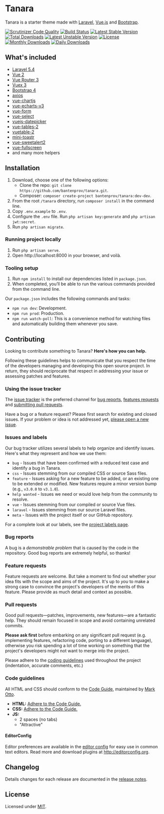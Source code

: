 # Tanara

Tanara is a starter theme made with [Laravel](https://laravel.com), [Vue.js](https://vuejs.org) and [Bootstrap](https://getbootstrap.com).

[![Scrutinizer Code Quality](https://scrutinizer-ci.com/g/bantenprov/tanara/badges/quality-score.png?b=master)](https://scrutinizer-ci.com/g/bantenprov/tanara/?branch=master)
[![Build Status](https://scrutinizer-ci.com/g/bantenprov/tanara/badges/build.png?b=master)](https://scrutinizer-ci.com/g/bantenprov/tanara/build-status/master)
[![Latest Stable Version](https://poser.pugx.org/bantenprov/tanara/v/stable)](https://packagist.org/packages/bantenprov/tanara)
[![Total Downloads](https://poser.pugx.org/bantenprov/tanara/downloads)](https://packagist.org/packages/bantenprov/tanara)
[![Latest Unstable Version](https://poser.pugx.org/bantenprov/tanara/v/unstable)](https://packagist.org/packages/bantenprov/tanara)
[![License](https://poser.pugx.org/bantenprov/tanara/license)](https://packagist.org/packages/bantenprov/tanara)
[![Monthly Downloads](https://poser.pugx.org/bantenprov/tanara/d/monthly)](https://packagist.org/packages/bantenprov/tanara)
[![Daily Downloads](https://poser.pugx.org/bantenprov/tanara/d/daily)](https://packagist.org/packages/bantenprov/tanara)

## What's included

- [Laravel 5.4](https://laravel.com/docs/5.4)
- [Vue 2](https://vuejs.org)
- [Vue Router 3](https://router.vuejs.org)
- [Vuex 3](https://vuex.vuejs.org)
- [Bootstrap 4](https://getbootstrap.com)
- [axios](https://github.com/axios/axios)
- [vue-chartjs](http://vue-chartjs.org)
- [vue-echarts-v3](https://github.com/xlsdg/vue-echarts-v3)
- [vue-form](https://github.com/fergaldoyle/vue-form)
- [vue-select](https://github.com/sagalbot/vue-select)
- [vuejs-datepicker](https://github.com/charliekassel/vuejs-datepicker)
- [vue-tables-2](https://github.com/matfish2/vue-tables-2)
- [vuetable-2](https://github.com/ratiw/vuetable-2)
- [mini-toastr](https://github.com/se-panfilov/mini-toastr)
- [vue-sweetalert2](https://github.com/avil13/vue-sweetalert2)
- [vue-fullscreen](https://github.com/mirari/vue-fullscreen)
- and many more helpers

## Installation

1. Download, choose one of the following options:
   - Clone the repo: `git clone https://github.com/bantenprov/tanara.git`.
   - Composer: `composer create-project bantenprov/tanara:dev-dev`.
2. From the root `/tanara` directory, run `composer install` in the command line.
3. Copy `.env.example` to `.env`.
4. Configure the `.env` file. Run `php artisan key:generate` and `php artisan jwt:secret`.
5. Run `php artisan migrate`.

### Running project locally

1. Run `php artisan serve`.
2. Open http://localhost:8000 in your browser, and voilà.

### Tooling setup

1. Run `npm install` to install our dependencies listed in `package.json`.
2. When completed, you’ll be able to run the various commands provided from the command line.

Our `package.json` includes the following commands and tasks:

- `npm run dev`: Development.
- `npm run prod`: Production.
- `npm run watch-poll`: This is a convenience method for watching files and automatically building them whenever you save.

## Contributing

Looking to contribute something to Tanara? **Here's how you can help.**

Following these guidelines helps to communicate that you respect the time of
the developers managing and developing this open source project. In return,
they should reciprocate that respect in addressing your issue or assessing
patches and features.

### Using the issue tracker

The [issue tracker](https://github.com/bantenprov/tanara/issues) is
the preferred channel for [bug reports](#bug-reports), [features requests](#feature-requests)
and [submitting pull requests](#pull-requests).

Have a bug or a feature request? Please first search for existing and closed issues. If your problem or idea is not addressed yet, [please open a new issue](https://github.com/bantenprov/tanara/issues/new).

### Issues and labels

Our bug tracker utilizes several labels to help organize and identify issues. Here's what they represent and how we use them:

- `bug` - Issues that have been confirmed with a reduced test case and identify a bug in Tanara.
- `css` - Issues stemming from our compiled CSS or source Sass files.
- `feature` - Issues asking for a new feature to be added, or an existing one to be extended or modified. New features require a minor version bump (e.g., `v3.0.0` to `v3.1.0`).
- `help wanted` - Issues we need or would love help from the community to resolve.
- `vue` - Issues stemming from our compiled or source Vue files.
- `laravel` - Issues stemming from our source Laravel files.
- `meta` - Issues with the project itself or our GitHub repository.

For a complete look at our labels, see the [project labels page](https://github.com/bantenprov/tanara/labels).

### Bug reports

A bug is a _demonstrable problem_ that is caused by the code in the repository.
Good bug reports are extremely helpful, so thanks!

### Feature requests

Feature requests are welcome. But take a moment to find out whether your idea
fits with the scope and aims of the project. It's up to *you* to make a strong
case to convince the project's developers of the merits of this feature. Please
provide as much detail and context as possible.

### Pull requests

Good pull requests—patches, improvements, new features—are a fantastic
help. They should remain focused in scope and avoid containing unrelated
commits.

**Please ask first** before embarking on any significant pull request (e.g.
implementing features, refactoring code, porting to a different language),
otherwise you risk spending a lot of time working on something that the
project's developers might not want to merge into the project.

Please adhere to the [coding guidelines](#code-guidelines) used throughout the
project (indentation, accurate comments, etc.)

### Code guidelines

All HTML and CSS should conform to the [Code Guide](https://github.com/mdo/code-guide), maintained by [Mark Otto](https://github.com/mdo).

- **HTML:** [Adhere to the Code Guide.](http://codeguide.co/#html)
- **CSS:** [Adhere to the Code Guide.](http://codeguide.co/#css)
- **JS:**
  - 2 spaces (no tabs)
  - "Attractive"

#### EditorConfig

Editor preferences are available in the [editor config](.editorconfig) for easy use in common text editors. Read more and download plugins at <http://editorconfig.org>.

## Changelog

Details changes for each release are documented in the [release notes](https://github.com/bantenprov/tanara/releases).

## License

Licensed under [MIT](LICENSE).

